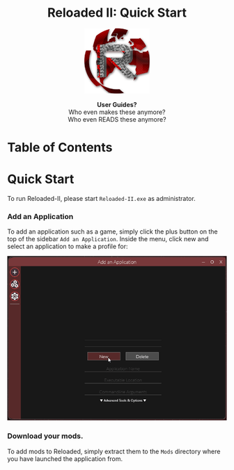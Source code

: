 <div align="center">
	<h1>Reloaded II: Quick Start</h1>
	<img src="./Images/Reloaded/Reloaded Logo.png" width="150" align="center" />
	<br/> <br/>
	<strong>User Guides?</strong>
	<br/>
    Who even makes these anymore?
    <br/>
    Who even READS these anymore?
</div>

# Table of Contents



# Quick Start
To run Reloaded-II, please start `Reloaded-II.exe` as administrator.

### Add an Application
To add an application such as a game, simply click the plus button on the top of the sidebar `Add an Application`. Inside the menu, click new and select an application to make a profile for:

![Add An Application](./Images/AddAnApplication.gif)

### Download your mods.
To add mods to Reloaded, simply extract them to the `Mods` directory where you have launched the application from.